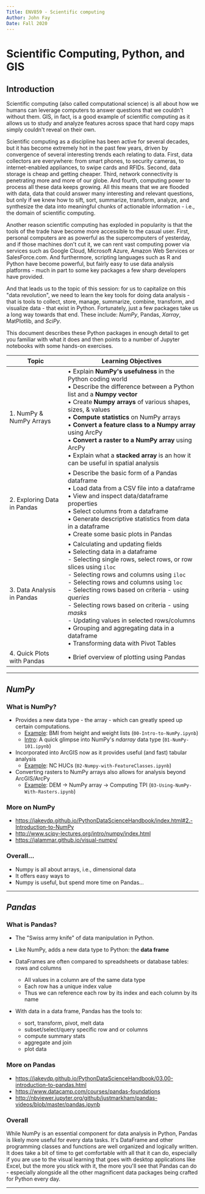 ```yaml
---
Title: ENV859 - Scientific computing
Author: John Fay
Date: Fall 2020
---
```


# Scientific Computing, Python, and GIS

## Introduction

Scientific computing (also called computational science) is all about how we humans can leverage computers to answer questions that we couldn't without them. GIS, in fact, is a good example of scientific computing as it allows us to study and analyze features across space that hard copy maps simply couldn't reveal on their own. 

Scientific computing as a discipline has been active for several decades, but it has become extremely hot in the past few years, driven by convergence of several interesting trends each relating to data. First, data collectors are everywhere: from smart phones, to security cameras, to internet-enabled appliances, to swipe cards and RFIDs. Second, data storage is cheap and getting cheaper. Third, network connectivity is penetrating more and more of our globe. And fourth, computing power to process all these data keeps growing. All this means that we are flooded with data, data that could answer many interesting and relevant questions, but only if we knew how to sift, sort, summarize, transform, analyze, and synthesize the data into meaningful chunks of actionable information - i.e., the domain of scientific computing. 

Another reason scientific computing has exploded in popularity is that the tools of the trade have become more accessible to the casual user. First, personal computers are as powerful as the supercomputers of yesterday, and if those machines don't cut it, we can rent vast computing power via services such as Google Cloud, Microsoft Azure, Amazon Web Services or SalesForce.com. And furthermore, scripting languages such as R and Python have become powerful, but fairly easy to use data analysis platforms - much in part to some key packages a few sharp developers have provided. 

And that leads us to the topic of this session: for us to capitalize on this "data revolution", we need to learn the key tools for doing data analysis - that is tools to collect, store, manage, summarize, combine, transform, and visualize data - that exist in Python. Fortunately, just a few packages take us a long way towards that end. These include: *NumPy*, Pandas, *Xarray*, MatPlotlib, and *SciPy*.

This document describes these Python packages in enough detail to get you familiar with what it does and then points to a number of Jupyter notebooks with some hands-on exercises. 

| Topic                       | Learning Objectives                                          |
| --------------------------- | ------------------------------------------------------------ |
| 1. NumPy & NumPy Arrays     | • Explain **NumPy's usefulness** in the Python coding world<br />• Describe the difference between a Python list and a **Numpy vector** <br />• Create **Numpy arrays** of various shapes, sizes, & values <br />• **Compute statistics** on NumPy arrays <br />• **Convert a feature class to a Numpy array** using ArcPy<br />• **Convert a raster to a NumPy array** using ArcPy <br />• Explain what a **stacked array** is an how it can be useful in spatial analysis |
| 2. Exploring Data in Pandas | • Describe the basic form of a Pandas dataframe<br />• Load data from a CSV file into a dataframe<br />• View and inspect data/dataframe properties<br />• Select columns from a dataframe<br />• Generate descriptive statistics from data in a dataframe<br />• Create some basic plots in Pandas |
| 3. Data Analysis in Pandas  | • Calculating and updating fields<br/>• Selecting data in a dataframe<br/>   -    Selecting single rows, select rows, or row slices using `iloc`<br/>   -    Selecting rows and columns using `iloc`<br/>   -    Selecting rows and columns using `loc`<br/>   -   Selecting rows based on criteria - using *queries*<br/>   -   Selecting rows based on criteria - using *masks*<br/>   -   Updating values in selected rows/columns<br/>• Grouping and aggregating data in a dataframe<br />• Transforming data with Pivot Tables |
| 4. Quick Plots with Pandas  | • Brief overview of plotting using Pandas                    |

---

## *NumPy*

### What is NumPy?

- Provides a new data type - the array - which can greatly speed up certain computations.
  - <u>Example</u>: BMI from height and weight lists (`00-Intro-to-NumPy.ipynb`)
  - <u>Intro</u>: A quick glimpse into NumPy's *ndarray* data type (`01-NumPy-101.ipynb`)
- Incorporated into ArcGIS now as it provides useful (and fast) tabular analysis
  - <u>Example</u>: NC HUCs (`02-Numpy-with-FeatureClasses.ipynb`)
- Converting rasters to NumPy arrays also allows for analysis beyond ArcGIS/ArcPy
  - <u>Example</u>: DEM -> NumPy array -> Computing TPI (`03-Using-NumPy-With-Rasters.ipynb`)

### More on NumPy

- https://jakevdp.github.io/PythonDataScienceHandbook/index.html#2.-Introduction-to-NumPy
- http://www.scipy-lectures.org/intro/numpy/index.html
- https://jalammar.github.io/visual-numpy/

### Overall...

- Numpy is all about arrays, i.e., dimensional data
- It offers easy ways to 
- Numpy is useful, but spend more time on Pandas...

------

## *Pandas* 

### What is Pandas?

- The "Swiss army knife" of data manipulation in Python. 

- Like NumPy, adds a new data type to Python: the **data frame**
- DataFrames are often compared to spreadsheets or database tables: rows and columns
  - All values in a column are of the same data type
  - Each row has a unique index value
  - Thus we can reference each row by its index and each column by its name
- With data in a data frame, Pandas has the tools to:
  - sort, transform, pivot, melt data
  - subset/select/query specific row and or columns
  - compute summary stats
  - aggregate and join 
  - plot data

### More on Pandas

- https://jakevdp.github.io/PythonDataScienceHandbook/03.00-introduction-to-pandas.html
- https://www.datacamp.com/courses/pandas-foundations
- http://nbviewer.jupyter.org/github/justmarkham/pandas-videos/blob/master/pandas.ipynb

### Overall

While NumPy is an essential component for data analysis in Python, Pandas is likely more useful for every data tasks. It's DataFrame and other programming classes and functions are well organized and logically written. It does take a bit of time to get comfortable with all that it can do, especially if you are use to the visual learning that goes with desktop applications like Excel, but the more you stick with it, the more you'll see that Pandas can do - especially alongside all the other magnificent data packages being crafted for Python every day. 

---

